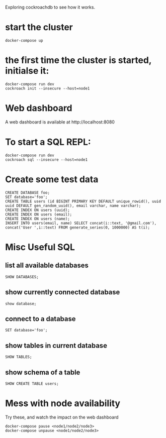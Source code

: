 Exploring cockroachdb to see how it works.

# start the cluster

    docker-compose up

# the first time the cluster is started, initialse it:

    docker-compose run dev
    cockroach init --insecure --host=node1

# Web dashboard

A web dashboard is available at http://localhost:8080

# To start a SQL REPL:

    docker-compose run dev
    cockroach sql --insecure --host=node1

# Create some test data

    CREATE DATABASE foo;
    SET database='foo';
    CREATE TABLE users (id BIGINT PRIMARY KEY DEFAULT unique_rowid(), uuid uuid DEFAULT gen_random_uuid(), email varchar, name varchar);
    CREATE INDEX ON users (uuid);
    CREATE INDEX ON users (email);
    CREATE INDEX ON users (name);
    INSERT INTO users(email, name) SELECT concat(i::text, '@gmail.com'), concat('User ',i::text) FROM generate_series(0, 1000000) AS t(i);

# Misc Useful SQL

## list all available databases

    SHOW DATABASES;

## show currently connected database

    show database;

## connect to a database

    SET database='foo';

## show tables in current database

    SHOW TABLES;

## show schema of a table

    SHOW CREATE TABLE users;

# Mess with node availability

Try these, and watch the impact on the web dashboard

    docker-compose pause <node1/node2/node3>
    docker-compose unpause <node1/node2/node3>
